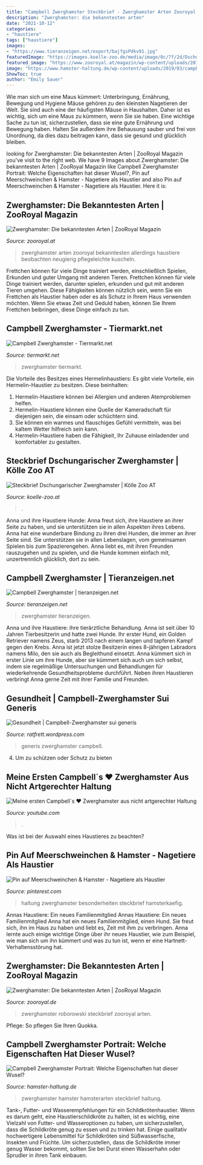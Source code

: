 ```yaml
---
title: "Campbell Zwerghamster Steckbrief - Zwerghamster Arten Zooroyal Bekanntesten Allerdings Haustiere Beobachten Neugierig Pflegeleichte Kuscheln"
description: "Zwerghamster: die bekanntesten arten"
date: "2021-10-12"
categories:
- "haustiere"
tags: ["haustiere"]
images:
- "https://www.tieranzeigen.net/export/bajfgsPdkv91.jpg"
featuredImage: "https://images.koelle-zoo.de/media/image/0c/7f/2d/Dschungarischer_Zwerghamster_1280x1280.jpg"
featured_image: "https://www.zooroyal.at/magazin/wp-content/uploads/2018/01/Zwerghamster-760x560.jpg"
image: "https://www.hamster-haltung.de/wp-content/uploads/2019/03/campbell-zwerghamster-steckbrief-500x280.jpg"
ShowToc: true
author: "Emily Sauer"
---
```



Wie man sich um eine Maus kümmert: Unterbringung, Ernährung, Bewegung und Hygiene
Mäuse gehören zu den kleinsten Nagetieren der Welt. Sie sind auch eine der häufigsten Mäuse in Haushalten. Daher ist es wichtig, sich um eine Maus zu kümmern, wenn Sie sie haben. Eine wichtige Sache zu tun ist, sicherzustellen, dass sie eine gute Ernährung und Bewegung haben. Halten Sie außerdem ihre Behausung sauber und frei von Unordnung, da dies dazu beitragen kann, dass sie gesund und glücklich bleiben.

	

		
looking for Zwerghamster: Die bekanntesten Arten | ZooRoyal Magazin you've visit to the right web. We have 9 Images about Zwerghamster: Die bekanntesten Arten | ZooRoyal Magazin like Campbell Zwerghamster Portrait: Welche Eigenschaften hat dieser Wusel?, Pin auf Meerschweinchen &amp; Hamster - Nagetiere als Haustier and also Pin auf Meerschweinchen &amp; Hamster - Nagetiere als Haustier. Here it is:
		
    
## Zwerghamster: Die Bekanntesten Arten | ZooRoyal Magazin

<img loading=lazy src="https://www.zooroyal.at/magazin/wp-content/uploads/2018/01/Zwerghamster-760x560.jpg" onerror="this.onerror=null;this.src='https://tse4.mm.bing.net/th?id=OIP.0iXNRgMVzKw-p5pGrMOBewHaFc&amp;pid=15.1';" alt="Zwerghamster: Die bekanntesten Arten | ZooRoyal Magazin">

_Source: zooroyal.at_

>zwerghamster arten zooroyal bekanntesten allerdings haustiere beobachten neugierig pflegeleichte kuscheln. 

	

Frettchen können für viele Dinge trainiert werden, einschließlich Spielen, Erkunden und guter Umgang mit anderen Tieren.
Frettchen können für viele Dinge trainiert werden, darunter spielen, erkunden und gut mit anderen Tieren umgehen. Diese Fähigkeiten können nützlich sein, wenn Sie ein Frettchen als Haustier haben oder es als Schutz in Ihrem Haus verwenden möchten. Wenn Sie etwas Zeit und Geduld haben, können Sie Ihrem Frettchen beibringen, diese Dinge einfach zu tun.

    
## Campbell Zwerghamster - Tiermarkt.net

<img loading=lazy src="https://www.tiermarkt.net/images/listings/2017-04/campbell_zwerghamster-1493206642-263-e.jpg" onerror="this.onerror=null;this.src='https://tse3.mm.bing.net/th?id=OIP.Ks18uwJu6s7_ZSk4vBclUAHaE5&amp;pid=15.1';" alt="Campbell Zwerghamster - Tiermarkt.net">

_Source: tiermarkt.net_

>zwerghamster tiermarkt. 

	

Die Vorteile des Besitzes eines Hermelinhaustiers:
Es gibt viele Vorteile, ein Hermelin-Haustier zu besitzen. Diese beinhalten:
1. Hermelin-Haustiere können bei Allergien und anderen Atemproblemen helfen.
2. Hermelin-Haustiere können eine Quelle der Kameradschaft für diejenigen sein, die einsam oder schüchtern sind.
3. Sie können ein warmes und flauschiges Gefühl vermitteln, was bei kaltem Wetter hilfreich sein kann.
4. Hermelin-Haustiere haben die Fähigkeit, Ihr Zuhause einladender und komfortabler zu gestalten.

    
## Steckbrief Dschungarischer Zwerghamster | Kölle Zoo AT

<img loading=lazy src="https://images.koelle-zoo.de/media/image/0c/7f/2d/Dschungarischer_Zwerghamster_1280x1280.jpg" onerror="this.onerror=null;this.src='https://tse1.mm.bing.net/th?id=OIP.GU68NvfNQCLKDXZlFa-dlwHaDx&amp;pid=15.1';" alt="Steckbrief Dschungarischer Zwerghamster | Kölle Zoo AT">

_Source: koelle-zoo.at_

>. 

	

Anna und ihre Haustiere Hunde: Anna freut sich, ihre Haustiere an ihrer Seite zu haben, und sie unterstützen sie in allen Aspekten ihres Lebens.
Anna hat eine wunderbare Bindung zu ihren drei Hunden, die immer an ihrer Seite sind. Sie unterstützen sie in allen Lebenslagen, vom gemeinsamen Spielen bis zum Spazierengehen. Anna liebt es, mit ihren Freunden rauszugehen und zu spielen, und die Hunde kommen einfach mit, unzertrennlich glücklich, dort zu sein.

    
## Campbell Zwerghamster | Tieranzeigen.net

<img loading=lazy src="https://www.tieranzeigen.net/export/bajfgsPdkv91.jpg" onerror="this.onerror=null;this.src='https://tse1.mm.bing.net/th?id=OIP.23DT4a4rsgFvCy1749KC-wHaFj&amp;pid=15.1';" alt="Campbell Zwerghamster | tieranzeigen.net">

_Source: tieranzeigen.net_

>zwerghamster tieranzeigen. 

	

Anna und ihre Haustiere: ihre tierärztliche Behandlung.
Anna ist seit über 10 Jahren Tierbesitzerin und hatte zwei Hunde. Ihr erster Hund, ein Golden Retriever namens Zeus, starb 2013 nach einem langen und tapferen Kampf gegen den Krebs. Anna ist jetzt stolze Besitzerin eines 8-jährigen Labradors namens Milo, den sie auch als Begleithund einsetzt. Anna kümmert sich in erster Linie um ihre Hunde, aber sie kümmert sich auch um sich selbst, indem sie regelmäßige Untersuchungen und Behandlungen für wiederkehrende Gesundheitsprobleme durchführt. Neben ihren Haustieren verbringt Anna gerne Zeit mit ihrer Familie und Freunden.

    
## Gesundheit | Campbell-Zwerghamster Sui Generis

<img loading=lazy src="https://i1.wp.com/u.jimdo.com/www15/o/sfa95fb511b0db29d/img/i9e01607bac1f9993/1288268099/std/image.jpg" onerror="this.onerror=null;this.src='https://tse1.mm.bing.net/th?id=OIP.JPH6ejQLTwiZt8qAQNX6wQHaE8&amp;pid=15.1';" alt="Gesundheit | Campbell-Zwerghamster sui generis">

_Source: ratfrett.wordpress.com_

>generis zwerghamster campbell. 

	

4. Um zu schützen oder Schutz zu bieten

    
## Meine Ersten Campbell´s ♥ Zwerghamster Aus Nicht Artgerechter Haltung

<img loading=lazy src="https://i.ytimg.com/vi/eCULDN4QezM/maxresdefault.jpg" onerror="this.onerror=null;this.src='https://tse2.mm.bing.net/th?id=OIP.K4OPa4Sr5g-TXgzGYdXioAHaEK&amp;pid=15.1';" alt="Meine ersten Campbell´s ♥ Zwerghamster aus nicht artgerechter Haltung">

_Source: youtube.com_

>. 

	

Was ist bei der Auswahl eines Haustieres zu beachten?

    
## Pin Auf Meerschweinchen &amp; Hamster - Nagetiere Als Haustier

<img loading=lazy src="https://i.pinimg.com/originals/ee/32/93/ee32937af9896c36b1fe27eaeaca7962.jpg" onerror="this.onerror=null;this.src='https://tse3.mm.bing.net/th?id=OIP.77bt8YJzWFTy_0vXMYbEtQHaEZ&amp;pid=15.1';" alt="Pin auf Meerschweinchen &amp; Hamster - Nagetiere als Haustier">

_Source: pinterest.com_

>haltung zwerghamster besonderheiten steckbrief hamsterkaefig. 

	

Annas Haustiere: Ein neues Familienmitglied
Annas Haustiere: Ein neues Familienmitglied
Anna hat ein neues Familienmitglied, einen Hund. Sie freut sich, ihn im Haus zu haben und liebt es, Zeit mit ihm zu verbringen. Anna lernte auch einige wichtige Dinge über ihr neues Haustier, wie zum Beispiel, wie man sich um ihn kümmert und was zu tun ist, wenn er eine Hartnett-Verhaltensstörung hat.

    
## Zwerghamster: Die Bekanntesten Arten | ZooRoyal Magazin

<img loading=lazy src="https://www.zooroyal.de/magazin/wp-content/uploads/2018/01/roborowski-zwerghamster-570x560.jpg" onerror="this.onerror=null;this.src='https://tse2.mm.bing.net/th?id=OIP.YFCi02NdJJFJPyPhV0KPSQHaHR&amp;pid=15.1';" alt="Zwerghamster: Die bekanntesten Arten | ZooRoyal Magazin">

_Source: zooroyal.de_

>zwerghamster roborowski steckbrief zooroyal arten. 

	

Pflege: So pflegen Sie Ihren Quokka.

    
## Campbell Zwerghamster Portrait: Welche Eigenschaften Hat Dieser Wusel?

<img loading=lazy src="https://www.hamster-haltung.de/wp-content/uploads/2019/03/campbell-zwerghamster-steckbrief-500x280.jpg" onerror="this.onerror=null;this.src='https://tse1.mm.bing.net/th?id=OIP.s3KP9Ab_1Ep7oHxXwW_-GwHaEJ&amp;pid=15.1';" alt="Campbell Zwerghamster Portrait: Welche Eigenschaften hat dieser Wusel?">

_Source: hamster-haltung.de_

>zwerghamster hamster hamsterarten steckbrief haltung. 

	

Tank-, Futter- und Wasserempfehlungen für ein Schildkrötenhaustier.
Wenn es darum geht, eine Haustierschildkröte zu halten, ist es wichtig, eine Vielzahl von Futter- und Wasseroptionen zu haben, um sicherzustellen, dass die Schildkröte genug zu essen und zu trinken hat. Einige qualitativ hochwertigere Lebensmittel für Schildkröten sind Süßwasserfische, Insekten und Früchte. Um sicherzustellen, dass die Schildkröte immer genug Wasser bekommt, sollten Sie bei Durst einen Wasserhahn oder Sprudler in ihren Tank einbauen.


